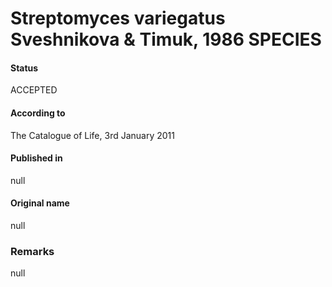 # Streptomyces variegatus Sveshnikova & Timuk, 1986 SPECIES

#### Status
ACCEPTED

#### According to
The Catalogue of Life, 3rd January 2011

#### Published in
null

#### Original name
null

### Remarks
null